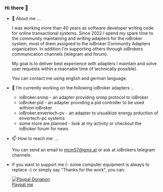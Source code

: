 ### Hi there 👋

<!--
**mcm1957/mcm1957** is a ✨ _special_ ✨ repository because its `README.md` (this file) appears on your GitHub profile.

Here are some ideas to get you started:

- 🔭 I’m currently working on ...
- 🌱 I’m currently learning ...
- 👯 I’m looking to collaborate on ...
- 🤔 I’m looking for help with ...
- 💬 Ask me about ...
- 📫 How to reach me: ...
- 😄 Pronouns: ...
- ⚡ Fun fact: ...
-->

- 💬 About me ...

  I was working more than 40 years as software developer writing code for online transactional systems. Since 2022 I spend my spare time to the community maintaining and writing adapters for the ioBroker system, most of them assigned to the ioBroker Community Adapters organization. In addition I'm supporting others through ioBrokers communication channels (telegram and forum).

  My goal is to deliver best experience with adapters I maintain and solve user requests within a reaonable time (if technically possible).
  
  You can contact me using english and german language.

- 🔭 I’m currently working on the following ioBroker adapters ...

  - ioBroker.snmp - an adapter providing snmp protocol to ioBroker
  - ioBroker.pid - an adapter providing a pid controller to be used withion ioBroker
  - ioBroker.envertech-pv - an adapter to visualkize energy prduction of envertech-pc systems
  - some more are planned - look at my activity or checkout the ioBroker forum for news
  
- 📫 How to reach me: ...

  You can send an email to mcm57@gmx.at or ask at ioBrokers telegram channels.

- If you want to support me (- some computer equipment is always to replace -) or simply say "Thanks for the work", you can:

  [![Paypal Donation](https://img.shields.io/badge/paypal-donate%20|%20spenden-blue.svg)](https://paypal.me/martinmichalecz)<br>
  [Paypal me](https://paypal.me/martinmichalecz)
